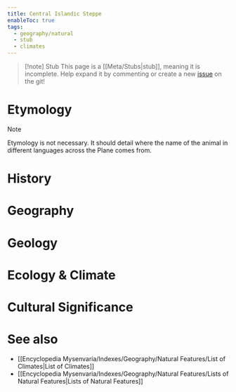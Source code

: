 ```yaml
---
title: Central Islandic Steppe
enableToc: true
tags:
  - geography/natural
  - stub
  - climates
---
```


> [!note] Stub
> This page is a [[Meta/Stubs|stub]], meaning it is incomplete. Help expand it by commenting or create a new [issue](https://github.com/RagtimeGal/quartz--encyclopedia-mysenvaria/issues/new/choose) on the git!


# Etymology

> [!note]
> Etymology is not necessary. It should detail where the name of the animal in different languages across the Plane comes from.
# History

# Geography

# Geology

# Ecology & Climate

# Cultural Significance

# See also
- [[Encyclopedia Mysenvaria/Indexes/Geography/Natural Features/List of Climates|List of Climates]]
- [[Encyclopedia Mysenvaria/Indexes/Geography/Natural Features/Lists of Natural Features|Lists of Natural Features]]